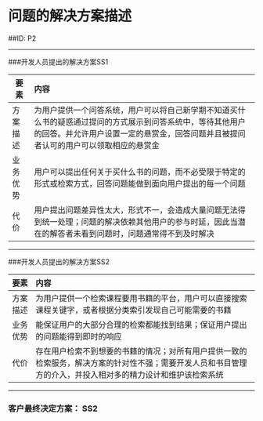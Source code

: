 # 问题的解决方案描述

##ID: P2







---



###开发人员提出的解决方案SS1

| 要素 | 内容 |
| --- | :--- |
| 方案描述 | 为用户提供一个问答系统，用户可以将自己新学期不知道买什么书的疑惑通过提问的方式展示到问答系统中，等待其他用户的回答。并允许用户设置一定的悬赏金，回答问题并且被提问者认可的用户可以领取相应的悬赏金 |
| 业务优势 | 用户可以提出任何关于买什么书的问题，而不必受限于特定的形式或检索方式，回答问题能做到面向用户提出的每一个问题 |
| 代价 | 用户提出问题差异性太大，形式不一，会造成大量问题无法得到统一处理；问题的解决依赖其他用户的参与时延，因此当潜在的解答者未看到问题时，问题通常得不到及时解决 |







---





###开发人员提出的解决方案SS2



| 要素 | 内容 |
| --- | :--- |
| 方案描述 | 为用户提供一个检索课程要用书籍的平台，用户可以直接搜索课程关键字，或者根据分类索引发现自己可能需要的书籍 |
| 业务优势 | 能保证用户的大部分合理的检索都能找到结果；保证用户提出的问题能得到即时的响应 |
| 代价 | 存在用户检索不到想要的书籍的情况；对所有用户提供一致的检索服务，解决方案的针对性不强；需要开发人员和书目管理方的介入，并投入相对多的精力设计和维护该检索系统 |









---





### 客户最终决定方案： SS2


